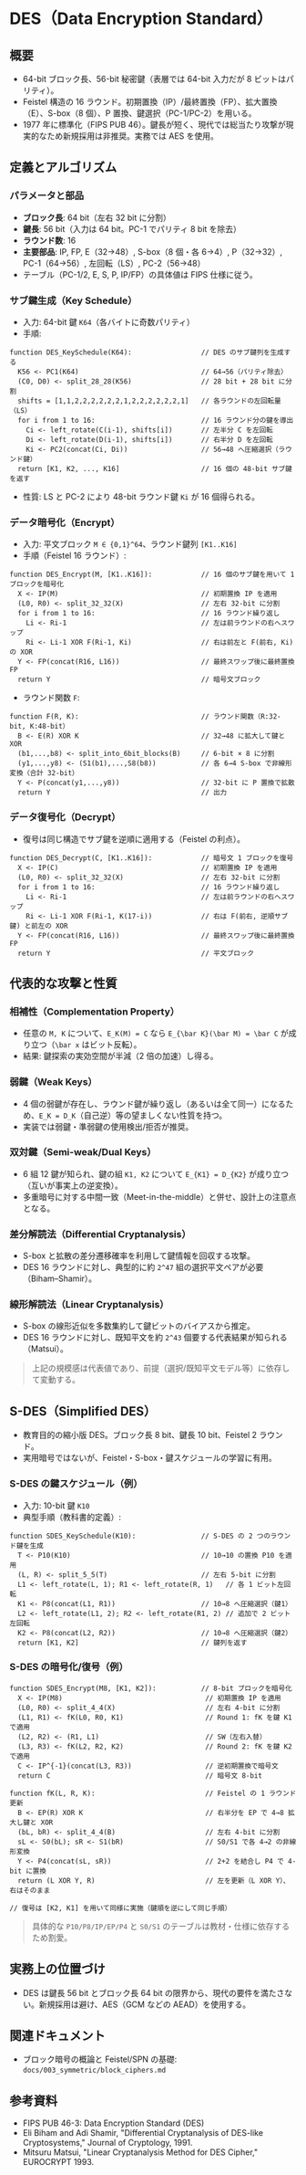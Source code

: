 # DES（Data Encryption Standard）

## 概要

- 64-bit ブロック長、56-bit 秘密鍵（表層では 64-bit 入力だが 8 ビットはパリティ）。
- Feistel 構造の 16 ラウンド。初期置換（IP）/最終置換（FP）、拡大置換（E）、S-box（8 個）、P 置換、鍵選択（PC-1/PC-2）を用いる。
- 1977 年に標準化（FIPS PUB 46）。鍵長が短く、現代では総当たり攻撃が現実的なため新規採用は非推奨。実務では AES を使用。

## 定義とアルゴリズム

### パラメータと部品
- **ブロック長**: 64 bit（左右 32 bit に分割）
- **鍵長**: 56 bit（入力は 64 bit。PC-1 でパリティ 8 bit を除去）
- **ラウンド数**: 16
- **主要部品**: IP, FP, E（32→48）, S-box（8 個・各 6→4）, P（32→32）, PC-1（64→56）, 左回転（LS）, PC-2（56→48）
- テーブル（PC-1/2, E, S, P, IP/FP）の具体値は FIPS 仕様に従う。

### サブ鍵生成（Key Schedule）
- 入力: 64-bit 鍵 `K64`（各バイトに奇数パリティ）
- 手順:

```text
function DES_KeySchedule(K64):                 // DES のサブ鍵列を生成する
  K56 <- PC1(K64)                              // 64→56（パリティ除去）
  (C0, D0) <- split_28_28(K56)                 // 28 bit + 28 bit に分割
  shifts = [1,1,2,2,2,2,2,2,1,2,2,2,2,2,2,1]   // 各ラウンドの左回転量（LS）
  for i from 1 to 16:                          // 16 ラウンド分の鍵を導出
    Ci <- left_rotate(C(i-1), shifts[i])       // 左半分 C を左回転
    Di <- left_rotate(D(i-1), shifts[i])       // 右半分 D を左回転
    Ki <- PC2(concat(Ci, Di))                  // 56→48 へ圧縮選択（ラウンド鍵）
  return [K1, K2, ..., K16]                    // 16 個の 48-bit サブ鍵を返す
```

- 性質: LS と PC-2 により 48-bit ラウンド鍵 `Ki` が 16 個得られる。

### データ暗号化（Encrypt）
- 入力: 平文ブロック `M ∈ {0,1}^64`、ラウンド鍵列 `[K1..K16]`
- 手順（Feistel 16 ラウンド）:

```text
function DES_Encrypt(M, [K1..K16]):            // 16 個のサブ鍵を用いて 1 ブロックを暗号化
  X <- IP(M)                                   // 初期置換 IP を適用
  (L0, R0) <- split_32_32(X)                   // 左右 32-bit に分割
  for i from 1 to 16:                          // 16 ラウンド繰り返し
    Li <- Ri-1                                 // 左は前ラウンドの右へスワップ
    Ri <- Li-1 XOR F(Ri-1, Ki)                 // 右は前左と F(前右, Ki) の XOR
  Y <- FP(concat(R16, L16))                    // 最終スワップ後に最終置換 FP
  return Y                                     // 暗号文ブロック
```

- ラウンド関数 `F`:

```text
function F(R, K):                              // ラウンド関数（R:32-bit, K:48-bit）
  B <- E(R) XOR K                              // 32→48 に拡大して鍵と XOR
  (b1,...,b8) <- split_into_6bit_blocks(B)     // 6-bit × 8 に分割
  (y1,...,y8) <- (S1(b1),...,S8(b8))           // 各 6→4 S-box で非線形変換（合計 32-bit）
  Y <- P(concat(y1,...,y8))                    // 32-bit に P 置換で拡散
  return Y                                     // 出力
```

### データ復号化（Decrypt）
- 復号は同じ構造でサブ鍵を逆順に適用する（Feistel の利点）。

```text
function DES_Decrypt(C, [K1..K16]):            // 暗号文 1 ブロックを復号
  X <- IP(C)                                   // 初期置換 IP を適用
  (L0, R0) <- split_32_32(X)                   // 左右 32-bit に分割
  for i from 1 to 16:                          // 16 ラウンド繰り返し
    Li <- Ri-1                                 // 左は前ラウンドの右へスワップ
    Ri <- Li-1 XOR F(Ri-1, K(17-i))            // 右は F(前右, 逆順サブ鍵) と前左の XOR
  Y <- FP(concat(R16, L16))                    // 最終スワップ後に最終置換 FP
  return Y                                     // 平文ブロック
```

## 代表的な攻撃と性質

### 相補性（Complementation Property）
- 任意の `M, K` について、`E_K(M) = C` なら `E_{\bar K}(\bar M) = \bar C` が成り立つ（`\bar x` はビット反転）。
- 結果: 鍵探索の実効空間が半減（2 倍の加速）し得る。

### 弱鍵（Weak Keys）
- 4 個の弱鍵が存在し、ラウンド鍵が繰り返し（あるいは全て同一）になるため、`E_K = D_K`（自己逆）等の望ましくない性質を持つ。
- 実装では弱鍵・準弱鍵の使用検出/拒否が推奨。

### 双対鍵（Semi-weak/Dual Keys）
- 6 組 12 鍵が知られ、鍵の組 `K1, K2` について `E_{K1} = D_{K2}` が成り立つ（互いが事実上の逆変換）。
- 多重暗号に対する中間一致（Meet-in-the-middle）と併せ、設計上の注意点となる。

### 差分解読法（Differential Cryptanalysis）
- S-box と拡散の差分遷移確率を利用して鍵情報を回収する攻撃。
- DES 16 ラウンドに対し、典型的に約 `2^47` 組の選択平文ペアが必要（Biham–Shamir）。

### 線形解読法（Linear Cryptanalysis）
- S-box の線形近似を多数集約して鍵ビットのバイアスから推定。
- DES 16 ラウンドに対し、既知平文を約 `2^43` 個要する代表結果が知られる（Matsui）。

> 上記の規模感は代表値であり、前提（選択/既知平文モデル等）に依存して変動する。

## S-DES（Simplified DES）
- 教育目的の縮小版 DES。ブロック長 8 bit、鍵長 10 bit、Feistel 2 ラウンド。
- 実用暗号ではないが、Feistel・S-box・鍵スケジュールの学習に有用。

### S-DES の鍵スケジュール（例）
- 入力: 10-bit 鍵 `K10`
- 典型手順（教科書的定義）:

```text
function SDES_KeySchedule(K10):                // S-DES の 2 つのラウンド鍵を生成
  T <- P10(K10)                                // 10→10 の置換 P10 を適用
  (L, R) <- split_5_5(T)                       // 左右 5-bit に分割
  L1 <- left_rotate(L, 1); R1 <- left_rotate(R, 1)   // 各 1 ビット左回転
  K1 <- P8(concat(L1, R1))                     // 10→8 へ圧縮選択（鍵1）
  L2 <- left_rotate(L1, 2); R2 <- left_rotate(R1, 2) // 追加で 2 ビット左回転
  K2 <- P8(concat(L2, R2))                     // 10→8 へ圧縮選択（鍵2）
  return [K1, K2]                              // 鍵列を返す
```

### S-DES の暗号化/復号（例）

```text
function SDES_Encrypt(M8, [K1, K2]):           // 8-bit ブロックを暗号化
  X <- IP(M8)                                   // 初期置換 IP を適用
  (L0, R0) <- split_4_4(X)                      // 左右 4-bit に分割
  (L1, R1) <- fK(L0, R0, K1)                    // Round 1: fK を鍵 K1 で適用
  (L2, R2) <- (R1, L1)                          // SW（左右入替）
  (L3, R3) <- fK(L2, R2, K2)                    // Round 2: fK を鍵 K2 で適用
  C <- IP^{-1}(concat(L3, R3))                  // 逆初期置換で暗号文
  return C                                      // 暗号文 8-bit

function fK(L, R, K):                           // Feistel の 1 ラウンド更新
  B <- EP(R) XOR K                              // 右半分を EP で 4→8 拡大し鍵と XOR
  (bL, bR) <- split_4_4(B)                      // 左右 4-bit に分割
  sL <- S0(bL); sR <- S1(bR)                    // S0/S1 で各 4→2 の非線形変換
  Y <- P4(concat(sL, sR))                       // 2+2 を結合し P4 で 4-bit に置換
  return (L XOR Y, R)                           // 左を更新（L XOR Y）、右はそのまま

// 復号は [K2, K1] を用いて同様に実施（鍵順を逆にして同じ手順）
```

> 具体的な `P10/P8/IP/EP/P4` と `S0/S1` のテーブルは教材・仕様に依存するため割愛。

## 実務上の位置づけ
- DES は鍵長 56 bit とブロック長 64 bit の限界から、現代の要件を満たさない。新規採用は避け、AES（GCM などの AEAD）を使用する。

## 関連ドキュメント
- ブロック暗号の概論と Feistel/SPN の基礎: `docs/003_symmetric/block_ciphers.md`

## 参考資料
- FIPS PUB 46-3: Data Encryption Standard (DES)
- Eli Biham and Adi Shamir, "Differential Cryptanalysis of DES-like Cryptosystems," Journal of Cryptology, 1991.
- Mitsuru Matsui, "Linear Cryptanalysis Method for DES Cipher," EUROCRYPT 1993.
